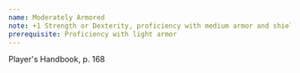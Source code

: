 ```yaml
---
name: Moderately Armored
note: +1 Strength or Dexterity, proficiency with medium armor and shields
prerequisite: Proficiency with light armor
---
```

Player's Handbook, p. 168